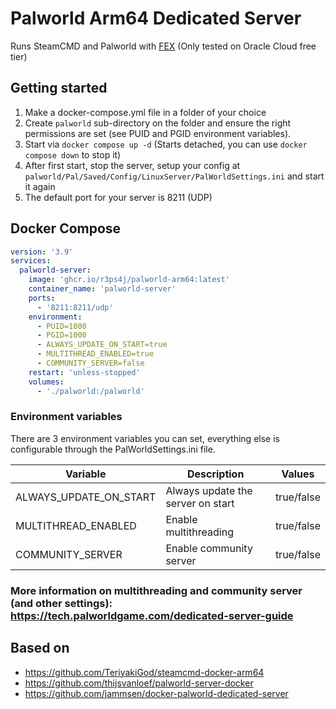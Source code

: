 # Palworld Arm64 Dedicated Server

Runs SteamCMD and Palworld with [FEX](https://github.com/FEX-Emu/FEX) (Only tested on Oracle Cloud free tier)

## Getting started

1. Make a docker-compose.yml file in a folder of your choice
2. Create `palworld` sub-directory on the folder and ensure the right permissions are set (see PUID and PGID environment variables).
3. Start via `docker compose up -d` (Starts detached, you can use `docker compose down` to stop it)
4. After first start, stop the server, setup your config at `palworld/Pal/Saved/Config/LinuxServer/PalWorldSettings.ini` and start it again
5. The default port for your server is 8211 (UDP)

## Docker Compose
```yml
version: '3.9'
services:
  palworld-server:
    image: 'ghcr.io/r3ps4j/palworld-arm64:latest'
    container_name: 'palworld-server'
    ports:
      - '8211:8211/udp'
    environment:
      - PUID=1000
      - PGID=1000
      - ALWAYS_UPDATE_ON_START=true
      - MULTITHREAD_ENABLED=true
      - COMMUNITY_SERVER=false
    restart: 'unless-stopped'
    volumes:
      - './palworld:/palworld'
```

### Environment variables

There are 3 environment variables you can set, everything else is configurable through the PalWorldSettings.ini file.

| Variable               | Description                       | Values      |
|------------------------|-----------------------------------|-------------|
| ALWAYS_UPDATE_ON_START | Always update the server on start | true/false  |
| MULTITHREAD_ENABLED    | Enable multithreading             | true/false  |
| COMMUNITY_SERVER       | Enable community server           | true/false  |

### More information on multithreading and community server (and other settings): https://tech.palworldgame.com/dedicated-server-guide

## Based on
- https://github.com/TeriyakiGod/steamcmd-docker-arm64
- https://github.com/thijsvanloef/palworld-server-docker
- https://github.com/jammsen/docker-palworld-dedicated-server
